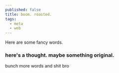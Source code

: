 ```yaml
---
published: false
title: boom. roasted.
tags: 
  - meta
  - web
---
```


Here are some fancy words.

### here's a thought. maybe something original.
<!--more-->

bunch more words and shit bro